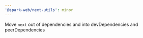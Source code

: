 ```yaml
---
'@spark-web/next-utils': minor
---
```


Move `next` out of dependencies and into devDependencies and peerDependencies
